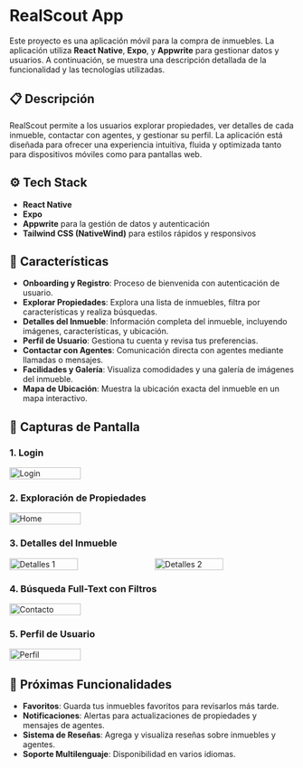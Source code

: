 # RealScout App

Este proyecto es una aplicación móvil para la compra de inmuebles. La aplicación utiliza **React Native**, **Expo**, y **Appwrite** para gestionar datos y usuarios. A continuación, se muestra una descripción detallada de la funcionalidad y las tecnologías utilizadas.

## 📋 Descripción

RealScout permite a los usuarios explorar propiedades, ver detalles de cada inmueble, contactar con agentes, y gestionar su perfil. La aplicación está diseñada para ofrecer una experiencia intuitiva, fluida y optimizada tanto para dispositivos móviles como para pantallas web.

## ⚙️ Tech Stack

- **React Native**
- **Expo**
- **Appwrite** para la gestión de datos y autenticación
- **Tailwind CSS (NativeWind)** para estilos rápidos y responsivos

## 🔋 Características

- **Onboarding y Registro**: Proceso de bienvenida con autenticación de usuario.
- **Explorar Propiedades**: Explora una lista de inmuebles, filtra por características y realiza búsquedas.
- **Detalles del Inmueble**: Información completa del inmueble, incluyendo imágenes, características, y ubicación.
- **Perfil de Usuario**: Gestiona tu cuenta y revisa tus preferencias.
- **Contactar con Agentes**: Comunicación directa con agentes mediante llamadas o mensajes.
- **Facilidades y Galería**: Visualiza comodidades y una galería de imágenes del inmueble.
- **Mapa de Ubicación**: Muestra la ubicación exacta del inmueble en un mapa interactivo.

## 🤸 Capturas de Pantalla

### 1. Login

<div style="display: flex; justify-content: space-between;">
  <img src="./img/1.jpeg" alt="Login" width="50%">
</div>

### 2. Exploración de Propiedades

<div style="display: flex; justify-content: space-between;">
  <img src="./img/1.PNG" alt="Home" width="50%">
</div>

### 3. Detalles del Inmueble

<div style="display: flex; justify-content: space-between;">
  <img src="./img/2.PNG" alt="Detalles 1" width="49%">
  <img src="./img/3.PNG" alt="Detalles 2" width="49%">
</div>

### 4. Búsqueda Full-Text con Filtros

<div style="display: flex; justify-content: space-between;">
  <img src="./img/4.PNG" alt="Contacto" width="50%">
</div>

### 5. Perfil de Usuario

<div style="display: flex; justify-content: space-between;">
  <img src="./img/5.PNG" alt="Perfil" width="50%">
</div>

## 🚀 Próximas Funcionalidades

- **Favoritos**: Guarda tus inmuebles favoritos para revisarlos más tarde.
- **Notificaciones**: Alertas para actualizaciones de propiedades y mensajes de agentes.
- **Sistema de Reseñas**: Agrega y visualiza reseñas sobre inmuebles y agentes.
- **Soporte Multilenguaje**: Disponibilidad en varios idiomas.
